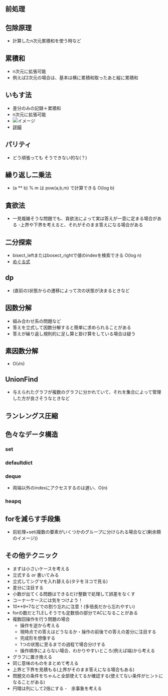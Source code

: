 ## 前処理

## 包除原理

- 計算したn次元累積和を使う時など

## 累積和

- n次元に拡張可能
- 例えば2次元の場合は、基本は横に累積和取ったあと縦に累積和

## いもす法

- 差分のみの記録＋累積和
- n次元に拡張可能
- ![イメージ](https://imoz.jp/data/imos_method/simple_figure1.png)
- [詳細](https://imoz.jp/algorithms/imos_method.html)

## パリティ

- どう頑張っても そうできない的な(？)

## 繰り返し二乗法

- (a ** b) % m は pow(a,b,m) で計算できる O(log b)

## 貪欲法

- 一見複雑そうな問題でも、貪欲法によって実は答えが一意に定まる場合がある
-上界や下界を考えると、それがそのまま答えになる場合がある

## 二分探索

- bisect_leftまたはbosect_rightで値のindexを検索できる O(log n)
- [めぐる式](https://qiita.com/drken/items/97e37dd6143e33a64c8c)

## dp

- (直前の)状態からの遷移によって次の状態が決まるときなど

## 因数分解

- 組み合わせ系の問題など
- 答えを立式して因数分解すると簡単に求められることがある
- 答えが繰り返し規則的に足し算と掛け算をしている場合は疑う

## 素因数分解

- O(√n)

## UnionFind

- 与えられたグラフが複数のグラフに分かれていて、それを集合によって管理した方が良さそうなときなど

## ランレングス圧縮

## 色々なデータ構造

### set

### defaultdict

### deque

- 両端以外のindexにアクセスするのは遅い、O(n)

### heapq

## forを減らす手段集

- 前処理+set(複数の要素がいくつかのグループに分けられる場合など(剰余類のイメージ))

## その他テクニック

- まずは小さいケースを考える
- 立式する or 書いてみる
- 立式してシグマを入れ替える(タテをヨコで見る)
- 差分に注目する
- 小数が出てくる問題はできるだけ整数で処理して誤差をなくす
- コーナーケースには気をつけよう！
- 10**9+7などでの割り忘れに注意！(多倍長だから忘れやすい)
- forの数だとTLEしそうでも定数倍の部分でACになることがある
- 複数回操作を行う問題の場合
    - 操作を逆から考える
    - 現時点での答えはどうなるか・操作の前後での答えの差分に注目する
    - 完成形を想像する
    - 1つの状態に至るまでの過程で場合分けする
    - 操作順序によらない場合、わかりやすいところ(例えば端)から考える
- グラフに置き換える
- 同じ意味のものをまとめて考える
- 上界と下界を見積もる(上界がそのまま答えになる場合もある)
- 問題文の条件をちゃんと全部使えてるか確認する(使えてない条件がヒントになることがある)
- 円環は列にして2倍にする
-　余事象を考える